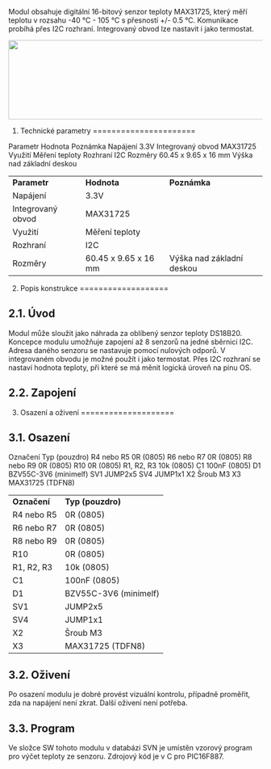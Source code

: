 Modul obsahuje digitální 16-bitový senzor teploty MAX31725, který měří teplotu v rozsahu -40 °C - 105 °C s přesností +/- 0.5 °C. Komunikace probíhá přes I2C rozhraní. Integrovaný obvod lze nastavit i jako termostat.

<img src="https://raw.githubusercontent.com/MLAB-project/Modules/master/Sensors/LTS01A/DOC/SRC/img/LTS01A_Top_Big.jpg" width="563" height="157" />

1. Technické parametry
======================

Parametr Hodnota Poznámka Napájení 3.3V Integrovaný obvod MAX31725 Využití Měření teploty Rozhraní I2C Rozměry 60.45 x 9.65 x 16 mm Výška nad základní deskou

|                   |                      |                           |
|-------------------|----------------------|---------------------------|
| **Parametr**      | **Hodnota**          | **Poznámka**              |
| Napájení          | 3.3V                 |                           |
| Integrovaný obvod | MAX31725             |                           |
| Využití           | Měření teploty       |                           |
| Rozhraní          | I2C                  |                           |
| Rozměry           | 60.45 x 9.65 x 16 mm | Výška nad základní deskou |

2. Popis konstrukce
===================

2.1. Úvod
---------

Modul může sloužit jako náhrada za oblíbený senzor teploty DS18B20. Koncepce modulu umožňuje zapojení až 8 senzorů na jedné sběrnici I2C. Adresa daného senzoru se nastavuje pomocí nulových odporů. V integrovaném obvodu je možné použít i jako termostat. Přes I2C rozhraní se nastaví hodnota teploty, při které se má měnit logická úroveň na pinu OS.

2.2. Zapojení
-------------

3. Osazení a oživení
====================

3.1. Osazení
------------

Označení Typ (pouzdro) R4 nebo R5 0R (0805) R6 nebo R7 0R (0805) R8 nebo R9 0R (0805) R10 0R (0805) R1, R2, R3 10k (0805) C1 100nF (0805) D1 BZV55C-3V6 (minimelf) SV1 JUMP2x5 SV4 JUMP1x1 X2 Šroub M3 X3 MAX31725 (TDFN8)

|              |                       |
|--------------|-----------------------|
| **Označení** | **Typ (pouzdro)**     |
| R4 nebo R5   | 0R (0805)             |
| R6 nebo R7   | 0R (0805)             |
| R8 nebo R9   | 0R (0805)             |
| R10          | 0R (0805)             |
| R1, R2, R3   | 10k (0805)            |
| C1           | 100nF (0805)          |
| D1           | BZV55C-3V6 (minimelf) |
| SV1          | JUMP2x5               |
| SV4          | JUMP1x1               |
| X2           | Šroub M3              |
| X3           | MAX31725 (TDFN8)      |

3.2. Oživení
------------

Po osazení modulu je dobré provést vizuální kontrolu, případně proměřit, zda na napájení není zkrat. Další oživení není potřeba.

3.3. Program
------------

Ve složce SW tohoto modulu v databázi SVN je umístěn vzorový program pro výčet teploty ze senzoru. Zdrojový kód je v C pro PIC16F887.
